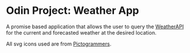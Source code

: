 # Odin Project: Weather App

A promise based application that allows the user to query the [WeatherAPI](https://www.weatherapi.com/) for the current and forecasted weather at the desired location.

All svg icons used are from [Pictogrammers](https://pictogrammers.com/library/mdi/).
